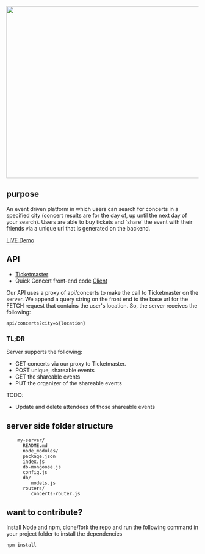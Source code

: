 <p align='center'>
    <img width='600' height='450'src='https://i.imgur.com/wMKispW.png'>	
</p>

## purpose

An event driven platform in which users can search for concerts in a specified city (concert results are for the day of, up until the next day of your search). Users are able to buy tickets and 'share' the event with their friends via a unique url that is generated on the backend. 

[LIVE Demo](http://quickconcert.netlify.com/)

## API
* [Ticketmaster](https://developer.ticketmaster.com/products-and-docs/apis/discovery-api/v2/)
* Quick Concert front-end code [Client](https://github.com/webbkyr/QuickConcert-Client)

Our API uses a proxy of api/concerts to make the call to Ticketmaster on the server. We append a query string on the front end to the base url for the FETCH request that contains the user's location. So, the server receives the following:

    api/concerts?city=${location}


### TL;DR
Server supports the following: 

* GET concerts via our proxy to Ticketmaster. 
* POST unique, shareable events
* GET the shareable events
* PUT the organizer of the shareable events

TODO: 

* Update and delete attendees of those shareable events

## server side folder structure

```
    my-server/
      README.md
      node_modules/
      package.json
      index.js
      db-mongoose.js
      config.js
      db/
         models.js
      routers/
         concerts-router.js
```

## want to contribute?

Install Node and npm, clone/fork the repo and run the following command in your project folder to install the dependencies
    
    npm install

